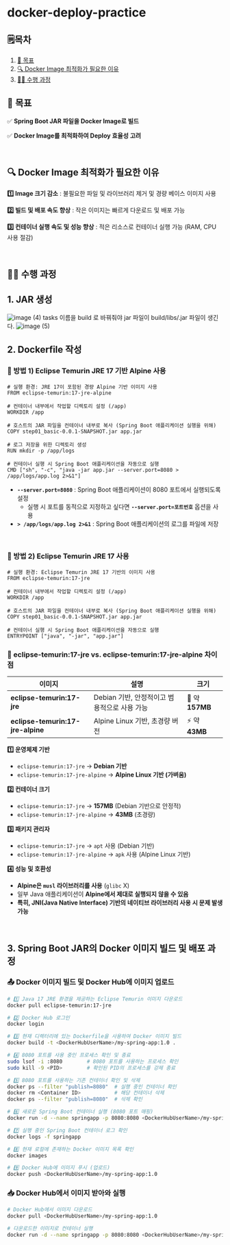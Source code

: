# docker-deploy-practice

## 🗒️목차
1. [🎯 목표](#-목표)<br>
2. [🔍 Docker Image 최적화가 필요한 이유](#-docker-image-최적화가-필요한-이유)<br>
3. [👩‍💻 수행 과정](#-수행-과정)<br>

## 🎯 목표
✅ **Spring Boot JAR 파일을 Docker Image로 빌드**  

✅ **Docker Image를 최적화하여 Deploy 효율성 고려**

<br>

## 🔍 Docker Image 최적화가 필요한 이유
**1️⃣ Image 크기 감소** : 불필요한 파일 및 라이브러리 제거 및 경량 베이스 이미지 사용

**2️⃣ 빌드 및 배포 속도 향상** : 작은 이미지는 빠르게 다운로드 및 배포 가능 

**3️⃣ 컨테이너 실행 속도 및 성능 향상** : 적은 리소스로 컨테이너 실행 가능 (RAM, CPU 사용 절감)

<br>

## 👩‍💻 수행 과정
## 1. JAR 생성
![image (4)](https://github.com/user-attachments/assets/b82ac597-fce5-4741-abe7-2f39ed8408f0)
tasks 이름을 build 로 바꿔줘야 jar 파일이 build/libs/.jar 파일이 생긴다.
![image (5)](https://github.com/user-attachments/assets/7ac001cb-3bef-4e11-bdd6-120dae248593)

## 2. Dockerfile 작성
### 🐋 방법 1) Eclipse Temurin JRE 17 기반 Alpine 사용
```
# 실행 환경: JRE 17이 포함된 경량 Alpine 기반 이미지 사용
FROM eclipse-temurin:17-jre-alpine

# 컨테이너 내부에서 작업할 디렉토리 설정 (/app)
WORKDIR /app

# 호스트의 JAR 파일을 컨테이너 내부로 복사 (Spring Boot 애플리케이션 실행을 위해)
COPY step01_basic-0.0.1-SNAPSHOT.jar app.jar

# 로그 저장을 위한 디렉토리 생성
RUN mkdir -p /app/logs

# 컨테이너 실행 시 Spring Boot 애플리케이션을 자동으로 실행
CMD ["sh", "-c", "java -jar app.jar --server.port=8080 > /app/logs/app.log 2>&1"]
```
- **`--server.port=8080`** : Spring Boot 애플리케이션이 8080 포트에서 실행되도록 설정
    - 실행 시 포트를 동적으로 지정하고 싶다면 **`--server.port=포트번호`** 옵션을 사용
- **`> /app/logs/app.log 2>&1`** : Spring Boot 애플리케이션의 로그를 파일에 저장

<br>

### 🐋 방법 2) Eclipse Temurin JRE 17 사용
```
# 실행 환경: Eclipse Temurin JRE 17 기반의 이미지 사용
FROM eclipse-temurin:17-jre

# 컨테이너 내부에서 작업할 디렉토리 설정 (/app)
WORKDIR /app

# 호스트의 JAR 파일을 컨테이너 내부로 복사 (Spring Boot 애플리케이션 실행을 위해)
COPY step01_basic-0.0.1-SNAPSHOT.jar app.jar

# 컨테이너 실행 시 Spring Boot 애플리케이션을 자동으로 실행
ENTRYPOINT ["java", "-jar", "app.jar"]
```

### 🚀 eclipse-temurin:17-jre vs. eclipse-temurin:17-jre-alpine 차이점
| 이미지 | 설명 | 크기 |
|--------|------|------|
| **eclipse-temurin:17-jre** | Debian 기반, 안정적이고 범용적으로 사용 가능 | 🚀 약 **157MB** |
| **eclipse-temurin:17-jre-alpine** | Alpine Linux 기반, 초경량 버전 | ⚡ 약 **43MB** |

**1️⃣ 운영체제 기반**
- `eclipse-temurin:17-jre` → **Debian 기반**
- `eclipse-temurin:17-jre-alpine` → **Alpine Linux 기반 (가벼움)**

**2️⃣ 컨테이너 크기**
- `eclipse-temurin:17-jre` → **157MB** (Debian 기반으로 안정적)
- `eclipse-temurin:17-jre-alpine` → **43MB** (초경량)

**3️⃣ 패키지 관리자**
- `eclipse-temurin:17-jre` → `apt` 사용 (Debian 기반)
- `eclipse-temurin:17-jre-alpine` → `apk` 사용 (Alpine Linux 기반)

**4️⃣ 성능 및 호환성**
- **Alpine은 `musl` 라이브러리를 사용** (`glibc` X)
- 일부 Java 애플리케이션이 **Alpine에서 제대로 실행되지 않을 수 있음**
- **특히, JNI(Java Native Interface) 기반의 네이티브 라이브러리 사용 시 문제 발생 가능**

<br>

## 3. Spring Boot JAR의 Docker 이미지 빌드 및 배포 과정

### 📤 Docker 이미지 빌드 및 Docker Hub에 이미지 업로드

```bash
# 1️⃣ Java 17 JRE 환경을 제공하는 Eclipse Temurin 이미지 다운로드
docker pull eclipse-temurin:17-jre

# 2️⃣ Docker Hub 로그인
docker login

# 3️⃣ 현재 디렉터리에 있는 Dockerfile을 사용하여 Docker 이미지 빌드
docker build -t <DockerHubUserName>/my-spring-app:1.0 .

# 4️⃣ 8080 포트를 사용 중인 프로세스 확인 및 종료
sudo lsof -i :8080        # 8080 포트를 사용하는 프로세스 확인
sudo kill -9 <PID>        # 확인된 PID의 프로세스를 강제 종료

# 5️⃣ 8080 포트를 사용하는 기존 컨테이너 확인 및 삭제
docker ps --filter "publish=8080"  # 실행 중인 컨테이너 확인
docker rm <Container ID>           # 해당 컨테이너 삭제
docker ps --filter "publish=8080"  # 삭제 확인

# 6️⃣ 새로운 Spring Boot 컨테이너 실행 (8080 포트 매핑)
docker run -d --name springapp -p 8080:8080 <DockerHubUserName>/my-spring-app:1.0

# 7️⃣ 실행 중인 Spring Boot 컨테이너 로그 확인
docker logs -f springapp

# 8️⃣ 현재 로컬에 존재하는 Docker 이미지 목록 확인
docker images 

# 9️⃣ Docker Hub에 이미지 푸시 (업로드)
docker push <DockerHubUserName>/my-spring-app:1.0
```

### 📥 Docker Hub에서 이미지 받아와 실행

```bash
# Docker Hub에서 이미지 다운로드
docker pull <DockerHubUserName>/my-spring-app:1.0

# 다운로드한 이미지로 컨테이너 실행
docker run -d --name springapp -p 8080:8080 <DockerHubUserName>/my-spring-app:1.0
```
